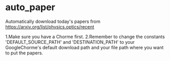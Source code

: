 # auto_paper
Automatically download today's papers from https://arxiv.org/list/physics.optics/recent

1.Make sure you have a Chorme first.
2.Remember to change the constants 'DEFAULT_SOURCE_PATH' and 'DESTINATION_PATH' to your GoogleChorme's default download path and your file path where you want to put the papers.
